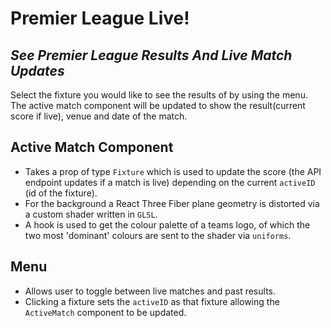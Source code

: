 # Premier League Live!

## _See Premier League Results And Live Match Updates_

Select the fixture you would like to see the results of by using the menu.
The active match component will be updated to show the result(current score if live), venue and date of the match.

## Active Match Component

- Takes a prop of type `Fixture` which is used to update the score (the API endpoint updates if a match is live) depending on the current `activeID` (id of the fixture).
- For the background a React Three Fiber plane geometry is distorted via a custom shader written in `GLSL`.
- A hook is used to get the colour palette of a teams logo, of which the two most 'dominant' colours are sent to the shader via `uniforms`.

## Menu

- Allows user to toggle between live matches and past results.
- Clicking a fixture sets the `activeID` as that fixture allowing the `ActiveMatch` component to be updated.
